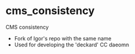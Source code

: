 # cms_consistency
CMS consistency

- Fork of Igor's repo with the same name
- Used for developing the 'deckard' CC daeomn
